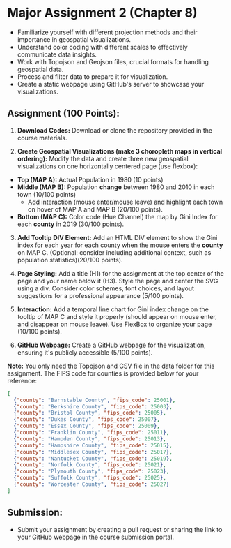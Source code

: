 # Major Assignment 2 (Chapter 8)

- Familiarize yourself with different projection methods and their importance in geospatial visualizations.
- Understand color coding with different scales to effectively communicate data insights.
- Work with Topojson and Geojson files, crucial formats for handling geospatial data.
- Process and filter data to prepare it for visualization.
- Create a static webpage using GitHub's server to showcase your visualizations.

## Assignment (100 Points):

1. **Download Codes:** Download or clone the repository provided in the course materials.

2. **Create Geospatial Visualizations (make 3 choropleth maps in vertical ordering):** Modify the data and create three new geospatial visualizations on one horizontally centered page (use flexbox):
  - **Top (MAP A):** Actual Population in 1980 (10 points)
  - **Middle (MAP B):** Population **change** between 1980 and 2010 in each town (10/100 points)
    - Add interaction (mouse enter/mouse leave) and highlight each town on hover of MAP A and MAP B (20/100 points).
  - **Bottom (MAP C):** Color code (Hue Channel) the map by Gini Index for each **county** in 2019 (30/100 points).

3. **Add Tooltip DIV Element:** Add an HTML DIV element to show the Gini index for each year for each county when the mouse enters the **county** on MAP C. (Optional: consider including additional context, such as population statistics)(20/100 points).

4. **Page Styling:** Add a title (H1) for the assignment at the top center of the page and your name below it (H3). Style the page and center the SVG using a div. Consider color schemes, font choices, and layout suggestions for a professional appearance (5/100 points).

5. **Interaction:** Add a temporal line chart for Gini index change on the tooltip of MAP C and style it properly (should appear on mouse enter, and disappear on mouse leave). Use FlexBox to organize your page (10/100 points).

6. **GitHub Webpage:** Create a GitHub webpage for the visualization, ensuring it's publicly accessible (5/100 points).



**Note:** You only need the Topojson and CSV file in the data folder for this assignment. The FIPS code for counties is provided below for your reference:

```json
[
  {"county": "Barnstable County", "fips_code": 25001},
  {"county": "Berkshire County", "fips_code": 25003},
  {"county": "Bristol County", "fips_code": 25005},
  {"county": "Dukes County", "fips_code": 25007},
  {"county": "Essex County", "fips_code": 25009},
  {"county": "Franklin County", "fips_code": 25011},
  {"county": "Hampden County", "fips_code": 25013},
  {"county": "Hampshire County", "fips_code": 25015},
  {"county": "Middlesex County", "fips_code": 25017},
  {"county": "Nantucket County", "fips_code": 25019},
  {"county": "Norfolk County", "fips_code": 25021},
  {"county": "Plymouth County", "fips_code": 25023},
  {"county": "Suffolk County", "fips_code": 25025},
  {"county": "Worcester County", "fips_code": 25027}
]
```

## Submission:
- Submit your assignment by creating a pull request or sharing the link to your GitHub webpage in the course submission portal.
